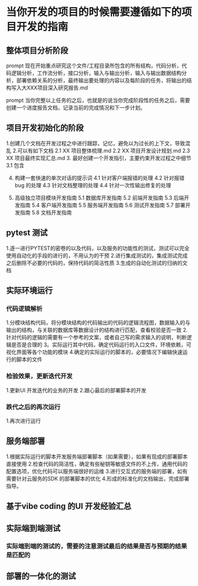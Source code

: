 # 当你开发的项目的时候需要遵循如下的项目开发的指南
## 整体项目分析阶段
prompt 现在开始重点研究这个文件/工程目录所包含的所有结构，代码分析，代码逻辑分析，工作流分析，接口分析，输入与输出分析，输入与输出数据结构分析，部署依赖关系的分析，最终输出要处理的内容以及每阶段的任务，将输出的结构写入大XXX项目深入研究报告.md

prompt 当你完整以上任务的之后，也就是的说当你完成阶段性的任务之后，需要创建一个进度报告文档，记录当前的完成情况和下一步计划。




## 项目开发初始化的阶段
1.创建几个文档在开发过程之中进行跟踪，记忆，避免以为过长的上下文，导致混乱
2.可以有如下文档
    2.1 XX 项目整体梳理.md
    2.2 XX 项目开发设计规划.md
    2.3 XX 项目最终实现汇总.md
3. 最好创建一个开发指引，主要约束开发过程之中细节
    3.1 包含

4. 构建一套快速的单次对话的提示词
    4.1 针对客户端报错的处理
    4.2 针对报错bug 的处理
    4.3 针对文档整理的处理
    4.4 针对一次性输出修复的处理


5.  高级独立项目模块开发指南
    5.1 数据库开发指南
    5.2 前端开发指南
    5.3 后端开发指南
    5.4 客户端开发指南
    5.5 服务端开发指南
    5.6 测试开发指南
    5.7 部署开发指南
    5.8 文档开发指南

## pytest 测试
1.逐一进行PYTEST的密卷的以及代码，以及服务的功能性的测试，测试可以完全使用自动化的手段的进行的，不用认为的干预
2.进行集成测试的，集成测试完成之后删除不必要的代码的，保持代码的简洁性质
3.生成的自动化测试的归纳的文档

## 实际环境运行
### 代码逻辑解析
1.分模块结构代码，将分模块结构的代码输出的代码的逻辑流程图，数据输入的与输出的结构，与关联的数据库等数据设计的结构进行匹配，查看校验是否一致
2.针对代码的逻辑的需要有一个参考的文案，或者自己写的需求输入的说明，判断逻辑是否是合理的
3。实际运行其中代码，确定代码运行的入口文件，环境依赖，可视化界面等各个功能的模块
4.确定的实际运行的脚本的，必要情况下编辑快速运行的脚本的文件

### 检验效果，更新迭代开发
1.更新UI 开发迭代的业务的开发
2.跟心最后的部署脚本的开发

### 跌代之后的再次运行
1.再次进行运行


## 服务端部署
1.根据实际运行的脚本开发服务端部署脚本（如果需要），如果有现成的部署脚本直接使用
2.检查代码的简洁性，确定有些秘钥等敏感文件的不上传，通用代码的配置选项，优化代码可以服务端很好的运维
3.进行交互式的服务端的部署，如有需要针对云服务的SDK 的部署脚本的优化
4.形成的标准化的文档输出，完成部署指导。


## 基于vibe coding 的UI 开发经验汇总






## 实际端到端测试
### 实际端到端的测试的，需要的注意测试最后的结果是否与预期的结果是匹配的


## 部署的一体化的测试


